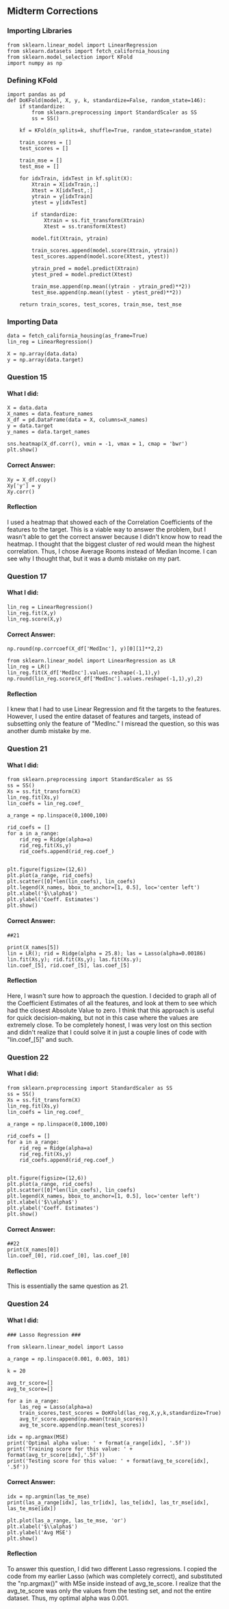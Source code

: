 ## Midterm Corrections

### Importing Libraries
```
from sklearn.linear_model import LinearRegression
from sklearn.datasets import fetch_california_housing
from sklearn.model_selection import KFold
import numpy as np
```
### Defining KFold
```
import pandas as pd
def DoKFold(model, X, y, k, standardize=False, random_state=146):
    if standardize:
        from sklearn.preprocessing import StandardScaler as SS
        ss = SS()

    kf = KFold(n_splits=k, shuffle=True, random_state=random_state)
   
    train_scores = []
    test_scores = []

    train_mse = []
    test_mse = []

    for idxTrain, idxTest in kf.split(X):
        Xtrain = X[idxTrain,:]
        Xtest = X[idxTest,:]
        ytrain = y[idxTrain]
        ytest = y[idxTest]

        if standardize:
            Xtrain = ss.fit_transform(Xtrain)
            Xtest = ss.transform(Xtest)

        model.fit(Xtrain, ytrain)

        train_scores.append(model.score(Xtrain, ytrain))
        test_scores.append(model.score(Xtest, ytest))

        ytrain_pred = model.predict(Xtrain)
        ytest_pred = model.predict(Xtest)

        train_mse.append(np.mean((ytrain - ytrain_pred)**2))
        test_mse.append(np.mean((ytest - ytest_pred)**2))
        
    return train_scores, test_scores, train_mse, test_mse
```
### Importing Data
```
data = fetch_california_housing(as_frame=True)
lin_reg = LinearRegression()

X = np.array(data.data)
y = np.array(data.target)
```

### Question 15
#### What I did:
```
X = data.data
X_names = data.feature_names
X_df = pd.DataFrame(data = X, columns=X_names)
y = data.target
y_names = data.target_names

sns.heatmap(X_df.corr(), vmin = -1, vmax = 1, cmap = 'bwr')
plt.show()
```
#### Correct Answer:
```
Xy = X_df.copy()
Xy['y'] = y
Xy.corr()
```
#### Reflection
I used a heatmap that showed each of the Correlation Coefficients of the features to the target. This is a viable way to answer the problem, but I wasn't able to get the correct answer because I didn't know how to read the heatmap. I thought that the biggest cluster of red would mean the highest correlation. Thus, I chose Average Rooms instead of Median Income. I can see why I thought that, but it was a dumb mistake on my part.

### Question 17
#### What I did:
```
lin_reg = LinearRegression()
lin_reg.fit(X,y)
lin_reg.score(X,y)
```
#### Correct Answer:
```
np.round(np.corrcoef(X_df['MedInc'], y)[0][1]**2,2)

from sklearn.linear_model import LinearRegression as LR
lin_reg = LR()
lin_reg.fit(X_df['MedInc'].values.reshape(-1,1),y)
np.round(lin_reg.score(X_df['MedInc'].values.reshape(-1,1),y),2)
```
#### Reflection
I knew that I had to use Linear Regression and fit the targets to the features. However, I used the entire dataset of features and targets, instead of subsetting only the feature of "MedInc." I misread the question, so this was another dumb mistake by me. 

### Question 21
#### What I did:
```
from sklearn.preprocessing import StandardScaler as SS
ss = SS()
Xs = ss.fit_transform(X)
lin_reg.fit(Xs,y)
lin_coefs = lin_reg.coef_

a_range = np.linspace(0,1000,100)

rid_coefs = []
for a in a_range:
    rid_reg = Ridge(alpha=a)
    rid_reg.fit(Xs,y)
    rid_coefs.append(rid_reg.coef_)


plt.figure(figsize=(12,6))
plt.plot(a_range, rid_coefs)
plt.scatter([0]*len(lin_coefs), lin_coefs)
plt.legend(X_names, bbox_to_anchor=[1, 0.5], loc='center left')
plt.xlabel('$\\alpha$')
plt.ylabel('Coeff. Estimates')
plt.show()
```
#### Correct Answer:
```
##21

print(X_names[5])
lin = LR(); rid = Ridge(alpha = 25.8); las = Lasso(alpha=0.00186)
lin.fit(Xs,y); rid.fit(Xs,y); las.fit(Xs.y);
lin.coef_[5], rid.coef_[5], las.coef_[5]
```
#### Reflection
Here, I wasn't sure how to approach the question. I decided to graph all of the Coefficient Estimates of all the features, and look at them to see which had the closest Absolute Value to zero. I think that this approach is useful for quick decision-making, but not in this case where the values are extremely close. To be completely honest, I was very lost on this section and didn't realize that I could solve it in just a couple lines of code with "lin.coef_[5]" and such.
### Question 22
#### What I did:
```
from sklearn.preprocessing import StandardScaler as SS
ss = SS()
Xs = ss.fit_transform(X)
lin_reg.fit(Xs,y)
lin_coefs = lin_reg.coef_

a_range = np.linspace(0,1000,100)

rid_coefs = []
for a in a_range:
    rid_reg = Ridge(alpha=a)
    rid_reg.fit(Xs,y)
    rid_coefs.append(rid_reg.coef_)


plt.figure(figsize=(12,6))
plt.plot(a_range, rid_coefs)
plt.scatter([0]*len(lin_coefs), lin_coefs)
plt.legend(X_names, bbox_to_anchor=[1, 0.5], loc='center left')
plt.xlabel('$\\alpha$')
plt.ylabel('Coeff. Estimates')
plt.show()
```
#### Correct Answer:
```
##22
print(X_names[0])
lin.coef_[0], rid.coef_[0], las.coef_[0]
```
#### Reflection
This is essentially the same question as 21.

### Question 24
#### What I did:
```
### Lasso Regression ###

from sklearn.linear_model import Lasso

a_range = np.linspace(0.001, 0.003, 101)

k = 20

avg_tr_score=[]
avg_te_score=[]

for a in a_range:
    las_reg = Lasso(alpha=a)
    train_scores,test_scores = DoKFold(las_reg,X,y,k,standardize=True)
    avg_tr_score.append(np.mean(train_scores))
    avg_te_score.append(np.mean(test_scores))

idx = np.argmax(MSE)
print('Optimal alpha value: ' + format(a_range[idx], '.5f'))
print('Training score for this value: ' + format(avg_tr_score[idx],'.5f'))
print('Testing score for this value: ' + format(avg_te_score[idx], '.5f'))
```
#### Correct Answer:
```
idx = np.argmin(las_te_mse)
print(las_a_range[idx], las_tr[idx], las_te[idx], las_tr_mse[idx], las_te_mse[idx])

plt.plot(las_a_range, las_te_mse, 'or')
plt.xlabel('$\\alpha$')
plt.ylabel('Avg MSE')
plt.show()
```
#### Reflection
To answer this question, I did two different Lasso regressions. I copied the code from my earlier Lasso (which was completely correct), and substituted the "np.argmax()" with MSe inside instead of avg_te_score. I realize that the avg_te_score was only the values from the testing set, and not the entire dataset. Thus, my optimal alpha was 0.001.
